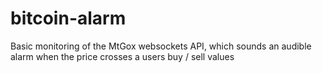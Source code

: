 bitcoin-alarm
=============

Basic monitoring of the MtGox websockets API, which sounds an audible alarm when the price crosses a users buy / sell values